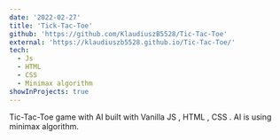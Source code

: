 ```yaml
---
date: '2022-02-27'
title: 'Tick-Tac-Toe'
github: 'https://github.com/KlaudiuszB5528/Tic-Tac-Toe'
external: 'https://klaudiuszb5528.github.io/Tic-Tac-Toe/'
tech:
  - Js
  - HTML
  - CSS
  - Minimax algorithm
showInProjects: true
---
```


Tic-Tac-Toe game with AI built with Vanilla JS , HTML , CSS . AI is using minimax algorithm.
